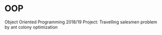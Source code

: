# OOP
Object Oriented Programming 2018/19 Project: Travelling salesmen problem by ant colony optimization
